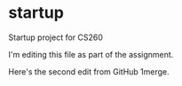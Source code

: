 # startup
Startup project for CS260


I'm editing this file as part of the assignment.

Here's the second edit from GitHub 1merge.
